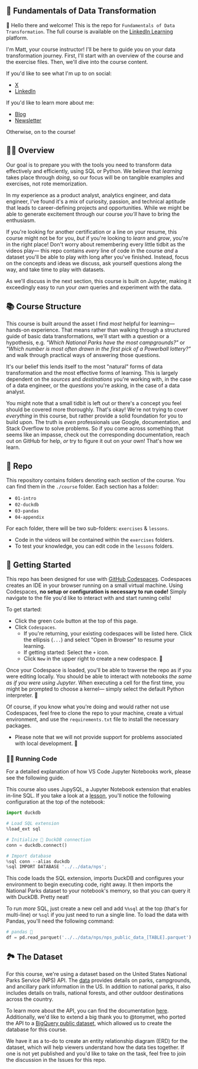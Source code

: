 ## 💾 Fundamentals of Data Transformation

👋 Hello there and welcome! This is the repo for `Fundamentals of Data Transformation`. The full course is available on the [LinkedIn Learning][lil-course-url] platform.

I'm Matt, your course instructor! I'll be here to guide you on your data transformation journey. First, I'll start with an overview of the course and the exercise files. Then, we'll dive into the course content.

If you'd like to see what I'm up to on social:

- [X](https://x.com/mattppal)
- [LinkedIn](https://www.linkedin.com/in/matt-palmer)

If you'd like to learn more about me:

- [Blog](https://mattpalmer.io)
- [Newsletter](https://newsletter.casewhen.xyz)

Otherwise, on to the course!

## 👨‍🎓 Overview

Our goal is to prepare you with the tools you need to transform data effectively and efficiently, using SQL or Python. We believe that _learning_ takes place through _doing_, so our focus will be on tangible examples and exercises, not rote memorization.

In my experience as a product analyst, analytics engineer, and data engineer, I've found it's a mix of curiosity, passion, and technical aptitude that leads to career-defining projects and opportunities. While we might be able to generate excitement through our course _you'll_ have to bring the enthusiasm.

If you're looking for another certification or a line on your resume, this course might not be for you, _but_ if you're looking to _learn_ and _grow_, you're in the right place! Don't worry about remembering every little tidbit as the videos play— this repo contains _every_ line of code in the course _and_ a dataset you'll be able to play with long after you've finished. Instead, focus on the concepts and ideas we discuss, ask yourself questions along the way, and take time to play with datasets.

As we'll discuss in the next section, this course is built on Jupyter, making it exceedingly easy to run your _own_ queries and experiment with the data.

## 📚 Course Structure

This course is built around the asset I find _most_ helpful for learning— hands-on experience. That means rather than walking through a structured guide of basic data transformations, we'll start with a question or a hypothesis, e.g. _"Which National Parks have the most campgrounds?"_ or _"Which number is most often drawn in the first pick of a Powerball lottery?"_ and walk through practical ways of answering those questions.

It's our belief this lends itself to the most "natural" forms of data transformation and the most effective forms of learning. This is largely dependent on the _sources_ and _destinations_ you're working with, in the case of a data engineer, or the _questions_ you're asking, in the case of a data analyst.

You might note that a small tidbit is left out or there's a concept you feel should be covered more thoroughly. That's okay! We're not trying to cover _everything_ in this course, but rather provide a solid foundation for you to build upon. The truth is _even_ professionals use Google, documentation, and Stack Overflow to solve problems. So if you come across something that seems like an impasse, check out the corresponding documentation, reach out on GitHub for help, _or_ try to figure it out on your own! That's how we learn.

## 📇 Repo

This repository contains folders denoting each section of the course. You can find them in the `./course` folder. Each section has a folder:
- `01-intro`
- `02-duckdb`
- `03-pandas`
- `04-appendix`

For each folder, there will be two sub-folders: `exercises` & `lessons`.
- Code in the videos will be contained within the `exercises` folders.
- To test your knowledge, you can edit code in the `lessons` folders.

## 🤖 Getting Started

This repo has been designed for use with [GitHub Codespaces](https://docs.github.com/codespaces/overview). Codespaces creates an IDE in your browser running on a small virtual machine. Using Codespaces, **no setup or configuration is necessary to run code!** Simply navigate to the file you'd like to interact with and start running cells!

To get started:
- Click the green `Code` button at the top of this page.
- Click `Codespaces`.
    - If you're returning, your existing codespaces will be listed here. Click the ellipsis (`...`) and select "Open in Browser" to resume your learning.
    - If getting started: Select the `+` icon.
    - Click `New` in the upper right to create a new codespace. 🎉

Once your Codespace is loaded, you'll be able to traverse the repo as if you were editing locally. You should be able to interact with notebooks _the same as if you were using Jupyter_. When executing a cell for the first time, you might be prompted to choose a kernel— simply select the default Python interpreter. 🙂

Of course, if you know what you're doing and would rather not use Codespaces, feel free to clone the repo to your machine, create a virtual environment, and use the `requirements.txt` file to install the necessary packages.

- Please note that we will not provide support for problems associated with local development. 🙏

### 🏃‍♂️ Running Code

For a detailed explanation of how VS Code Jupyter Notebooks work, please see the following guide.

This course also uses JupySQL, a Jupyter Notebook extension that enables in-line SQL. If you take a look at a [lesson](course/02-sql/lessons/00-duckdb-basics.ipynb), you'll notice the following configuration at the top of the notebook:

```python
import duckdb

# Load SQL extension
%load_ext sql

# Initialize 🦆 DuckDB connection
conn = duckdb.connect()

# Import database
%sql conn --alias duckdb
%sql IMPORT DATABASE '../../data/nps';
```

This code loads the SQL extension, imports DuckDB and configures your environment to begin executing code, right away. It then imports the National Parks dataset to your notebook's memory, so that you can query it with DuckDB. Pretty neat!

To run _more_ SQL, just create a new cell and add `%%sql` at the top (that's for multi-line) or `%sql` if you just need to run a single line. To load the data with Pandas, you'll need the following command:

```python
# pandas 🐼
df = pd.read_parquet('../../data/nps/nps_public_data_[TABLE].parquet')
```

## 🏞️ The Dataset

For this course, we're using a dataset based on the United States National Parks Service (NPS) API. The [data](/course/data) provides details on parks, campgrounds, and ancillary park information in the US. In addition to national parks, it also includes details on trails, national forests, and other outdoor destinations across the country.

To learn more about the API, you can find the documentation [here](https://www.nps.gov/subjects/developer/api-documentation.htm). Additionally, we'd like to extend a big thank you to @tonymet, who ported the API to a [BigQuery public dataset](https://github.com/tonymet/nps-public-data), which allowed us to create the database for this course.

We have it as a to-do to create an entity relationship diagram (ERD) for the dataset, which will help viewers understand how the data ties together. If one is not yet published and you'd like to take on the task, feel free to join the discussion in the Issues for this repo.

[0]: # (Replace these placeholder URLs with actual course URLs)

[lil-course-url]: https://www.linkedin.com/learning/
[lil-thumbnail-url]: http://

